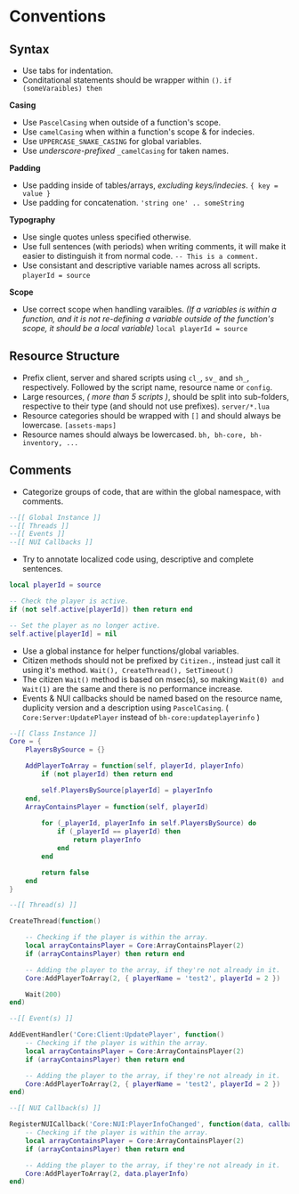 # Conventions

## Syntax

- Use tabs for indentation.
- Conditational statements should be wrapper within `()`. `if (someVaraibles) then`

**Casing**
- Use `PascelCasing` when outside of a function's scope.
- Use `camelCasing` when within a function's scope & for indecies.
- Use `UPPERCASE_SNAKE_CASING` for global variables.
- Use *underscore-prefixed* `_camelCasing` for taken names.

**Padding**
- Use padding inside of tables/arrays, *excluding keys/indecies*. `{ key = value }`
- Use padding for concatenation. `'string one' .. someString`

**Typography**
- Use single quotes unless specified otherwise.
- Use full sentences (with periods) when writing comments, it will make it easier to distinguish it from normal code. `-- This is a comment.`
- Use consistant and descriptive variable names across all scripts. `playerId = source`

**Scope**
- Use correct scope when handling varaibles. *(If a variables is within a function, and it is not re-defining a variable outside of the function's scope, it should be a local variable)* `local playerId = source`

## Resource Structure

- Prefix client, server and shared scripts using `cl_`, `sv_` and `sh_`, respectively. Followed by the script name, resource name or `config`.
- Large resources, *( more than 5 scripts )*, should be split into sub-folders, respective to their type (and should not use prefixes). `server/*.lua`
- Resource categories should be wrapped with `[]` and should always be lowercase. `[assets-maps]`
- Resource names should always be lowercased. `bh, bh-core, bh-inventory, ...`

## Comments
- Categorize groups of code, that are within the global namespace, with comments.
```lua
--[[ Global Instance ]]
--[[ Threads ]]
--[[ Events ]]
--[[ NUI Callbacks ]]
```

- Try to annotate localized code using, descriptive and complete sentences.
```lua
local playerId = source

-- Check the player is active.
if (not self.active[playerId]) then return end

-- Set the player as no longer active.
self.active[playerId] = nil
```

- Use a global instance for helper functions/global variables.
- Citizen methods should not be prefixed by `Citizen.`, instead just call it using it's method. `Wait(), CreateThread(), SetTimeout()`
- The citizen `Wait()` method is based on msec(s), so making `Wait(0) and Wait(1)` are the same and there is no performance increase.
- Events & NUI callbacks should be named based on the resource name, duplicity version and a description using `PascelCasing`. ( `Core:Server:UpdatePlayer` instead of `bh-core:updateplayerinfo` )

```lua
--[[ Class Instance ]]
Core = {
    PlayersBySource = {}

    AddPlayerToArray = function(self, playerId, playerInfo)
        if (not playerId) then return end

        self.PlayersBySource[playerId] = playerInfo
    end,
    ArrayContainsPlayer = function(self, playerId)
        
        for (_playerId, playerInfo in self.PlayersBySource) do
            if (_playerId == playerId) then
                return playerInfo
            end
        end

        return false
    end
}

--[[ Thread(s) ]]

CreateThread(function()

    -- Checking if the player is within the array.
    local arrayContainsPlayer = Core:ArrayContainsPlayer(2)
    if (arrayContainsPlayer) then return end

    -- Adding the player to the array, if they're not already in it.
    Core:AddPlayerToArray(2, { playerName = 'test2', playerId = 2 })

    Wait(200)
end)

--[[ Event(s) ]]

AddEventHandler('Core:Client:UpdatePlayer', function()
    -- Checking if the player is within the array.
    local arrayContainsPlayer = Core:ArrayContainsPlayer(2)
    if (arrayContainsPlayer) then return end

    -- Adding the player to the array, if they're not already in it.
    Core:AddPlayerToArray(2, { playerName = 'test2', playerId = 2 })
end)

--[[ NUI Callback(s) ]]

RegisterNUICallback('Core:NUI:PlayerInfoChanged', function(data, callback)
    -- Checking if the player is within the array.
    local arrayContainsPlayer = Core:ArrayContainsPlayer(2)
    if (arrayContainsPlayer) then return end

    -- Adding the player to the array, if they're not already in it.
    Core:AddPlayerToArray(2, data.playerInfo)
end)
```
